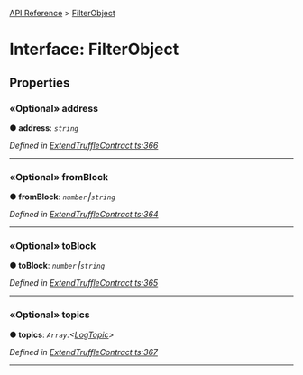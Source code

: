 [API Reference](../README.md) > [FilterObject](../interfaces/FilterObject.md)



# Interface: FilterObject


## Properties
<a id="address"></a>

### «Optional» address

**●  address**:  *`string`* 

*Defined in [ExtendTruffleContract.ts:366](https://github.com/daostack/arc.js/blob/caacbb2/lib/ExtendTruffleContract.ts#L366)*





___

<a id="fromBlock"></a>

### «Optional» fromBlock

**●  fromBlock**:  *`number`⎮`string`* 

*Defined in [ExtendTruffleContract.ts:364](https://github.com/daostack/arc.js/blob/caacbb2/lib/ExtendTruffleContract.ts#L364)*





___

<a id="toBlock"></a>

### «Optional» toBlock

**●  toBlock**:  *`number`⎮`string`* 

*Defined in [ExtendTruffleContract.ts:365](https://github.com/daostack/arc.js/blob/caacbb2/lib/ExtendTruffleContract.ts#L365)*





___

<a id="topics"></a>

### «Optional» topics

**●  topics**:  *`Array`.<[LogTopic](../#LogTopic)>* 

*Defined in [ExtendTruffleContract.ts:367](https://github.com/daostack/arc.js/blob/caacbb2/lib/ExtendTruffleContract.ts#L367)*





___


